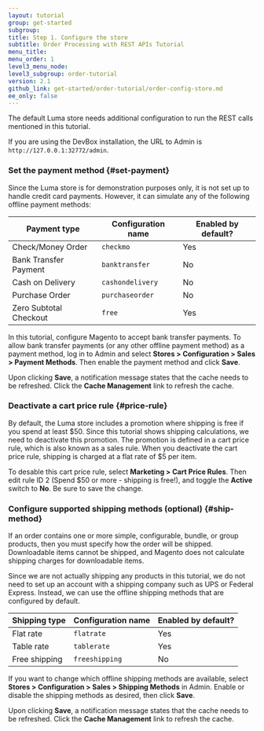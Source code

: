 ```yaml
---
layout: tutorial
group: get-started
subgroup:
title: Step 1. Configure the store
subtitle: Order Processing with REST APIs Tutorial
menu_title:
menu_order: 1
level3_menu_node:
level3_subgroup: order-tutorial
version: 2.1
github_link: get-started/order-tutorial/order-config-store.md
ee_only: false
---
```


The default Luma store needs additional configuration to run the REST calls mentioned in this tutorial.

If you are using the DevBox installation, the URL to Admin is `http://127.0.0.1:32772/admin`.

### Set the payment method {#set-payment}

Since the Luma store is for demonstration purposes only, it is not set up to handle credit card payments. However, it can simulate any of the following offline payment methods:

Payment type | Configuration name | Enabled by default?
--- | --- | ---
Check/Money Order | `checkmo` | Yes
Bank Transfer Payment | `banktransfer` | No
Cash on Delivery | `cashondelivery` | No
Purchase Order | `purchaseorder` | No
Zero Subtotal Checkout | `free` | Yes

In this tutorial, configure Magento to accept bank transfer payments. To allow bank transfer payments (or any other offline payment method) as a payment method, log in to Admin and select **Stores > Configuration > Sales > Payment Methods**. Then enable the payment method and click **Save**.

Upon clicking **Save**, a notification message states that the cache needs to be refreshed. Click the **Cache Management** link to refresh the cache.

### Deactivate a cart price rule {#price-rule}

By default, the Luma store includes a promotion where shipping is free if you spend at least $50. Since this tutorial shows shipping calculations, we need to deactivate this promotion. The promotion is defined in a cart price rule, which is also known as a sales rule. When you deactivate the cart price rule, shipping is charged at a flat rate of $5 per item.

To desable this cart price rule, select **Marketing > Cart Price Rules**. Then edit rule ID 2 (Spend $50 or more - shipping is free!), and toggle the **Active** switch to **No**. Be sure to save the change.

### Configure supported shipping methods (optional) {#ship-method}

If an order contains one or more simple, configurable, bundle, or group products, then you must specify how the order will be shipped. Downloadable items cannot be shipped, and Magento does not calculate shipping charges for downloadable items.

Since we are not actually shipping any products in this tutorial, we do not need to set up an account with a shipping company such as UPS or Federal Express. Instead, we can use the offline shipping methods that are configured by default.

Shipping type | Configuration name | Enabled by default?
--- | --- | ---
Flat rate | `flatrate` | Yes
Table rate | `tablerate` | Yes
Free shipping | `freeshipping` | No

If you want to change which offline shipping methods are available, select **Stores > Configuration > Sales > Shipping Methods** in Admin. Enable or disable the shipping methods as desired, then click **Save**.

Upon clicking **Save**, a notification message states that the cache needs to be refreshed. Click the **Cache Management** link to refresh the cache.
